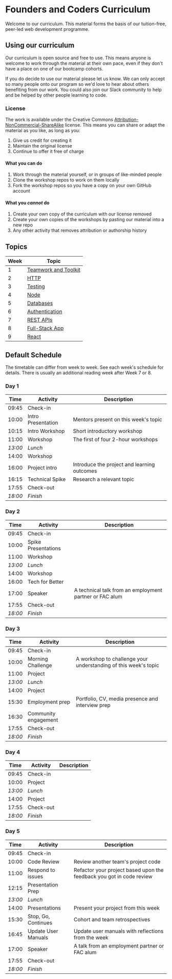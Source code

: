 # Founders and Coders Curriculum

Welcome to our curriculum. This material forms the basis of our tuition-free, peer-led web development programme.

## Using our curriculum

Our curriculum is open source and free to use. This means anyone is welcome to work through the material at their own pace, even if they don't have a place on one of our bootcamp cohorts.

If you do decide to use our material please let us know. We can only accept so many people onto our program so we'd love to hear about others benefiting from our work. You could also join our Slack community to help and be helped by other people learning to code.

### License

The work is available under the Creative Commons [Attribution-NonCommercial-ShareAlike](https://creativecommons.org/licenses/by-nc-sa/4.0/) license. This means you can share or adapt the material as you like, as long as you:

1. Give us credit for creating it
1. Maintain the original license
1. Continue to offer it free of charge

#### What you can do

1. Work through the material yourself, or in groups of like-minded people
1. Clone the workshop repos to work on them locally
1. Fork the workshop repos so you have a copy on your own GitHub account

#### What you _cannot_ do

1. Create your own copy of the curriculum with our license removed
1. Create your own copies of the workshops by pasting our material into a new repo
1. Any other activity that removes attribution or authorship history

## Topics

| Week | Topic                                        |
| ---- | -------------------------------------------- |
| 1    | [Teamwork and Toolkit](./week-1/schedule.md) |
| 2    | [HTTP](./week-2/schedule.md)                 |
| 3    | [Testing](./week-3/schedule.md)              |
| 4    | [Node](./week-4/schedule.md)                 |
| 5    | [Databases](./week-5/schedule.md)            |
| 6    | [Authentication](./week-6/schedule.md)       |
| 7    | [REST APIs](./week-7/schedule.md)            |
| 8    | [Full-Stack App](./week-8/schedule.md)       |
| 9    | [React](./week-9/schedule.md)       |

## Default Schedule

The timetable can differ from week to week. See each week's schedule for details. There is usually an additional reading week after Week 7 or 8.

### Day 1

| Time    | Activity           | Description                                    |
| ------- | ------------------ | ---------------------------------------------- |
| 09:45   | Check-in           |                                                |
| 10:00   | Intro Presentation | Mentors present on this week's topic           |
| 10:15   | Intro Workshop     | Short introductory workshop                    |
| 11:00   | Workshop           | The first of four 2-hour workshops             |
| _13:00_ | _Lunch_            |                                                |
| 14:00   | Workshop           |                                                |
| 16:00   | Project intro      | Introduce the project and learning outcomes    |
| 16:15   | Technical Spike    | Research a relevant topic                      |
| 17:55   | Check-out          |                                                |
| _18:00_ | _Finish_           |                                                |

### Day 2

| Time    | Activity                | Description                                                  |
| ------- | ----------------------- | ------------------------------------------------------------ |
| 09:45   | Check-in                |                                                              |
| 10:00   | Spike Presentations     |                                                              |
| 11:00   | Workshop                |                                                              |
| _13:00_ | _Lunch_                 |                                                              |
| 14:00   | Workshop                |                                                              |
| 16:00   | Tech for Better         |                                                              |
| 17:00   | Speaker                 | A technical talk from an employment partner or FAC alum      |
| 17:55   | Check-out               |                                                              |
| _18:00_ | _Finish_                |                                                              |

### Day 3

| Time    | Activity               | Description                                                     |
| ------- | ---------------------- | --------------------------------------------------------------- |
| 09:45   | Check-in               |                                                                 |
| 10:00   | Morning Challenge      | A workshop to challenge your understanding of this week's topic |
| 11:00   | Project                |                                                                 |
| _13:00_ | _Lunch_                |                                                                 |
| 14:00   | Project                |                                                                 |
| 15:30   | Employment prep        | Portfolio, CV, media presence and interview prep                |
| 16:30   | Community engagement   |                                                                 |
| 17:55   | Check-out              |                                                                 |
| _18:00_ | _Finish_               |                                                                 |

### Day 4

| Time    | Activity  | Description |
| ------- | --------- | ----------- |
| 09:45   | Check-in  |             |
| 10:00   | Project   |             |
| _13:00_ | _Lunch_   |             |
| 14:00   | Project   |             |
| 17:55   | Check-out |             |
| _18:00_ | _Finish_  |             |

### Day 5

| Time    | Activity            | Description                                                                |
| ------- | ------------------- | -------------------------------------------------------------------------- |
| 09:45   | Check-in            |                                                                            |
| 10:00   | Code Review         | Review another team's project code                                         |
| 11:00   | Respond to issues   | Refactor your project based upon the feedback you got in code review       |
| 12:15   | Presentation Prep   |                                                                            |
| _13:00_ | _Lunch_             |                                                                            |
| 14:00   | Presentations       | Present your project from this week                                        |
| 15:30   | Stop, Go, Continues | Cohort and team retrospectives                                             |
| 16:45   | Update User Manuals | Update user manuals with reflections from the week                         |
| 17:00   | Speaker             | A talk from an employment partner or FAC alum                              |
| 17:55   | Check-out           |                                                                            |
| _18:00_ | _Finish_            |                                                                            |
